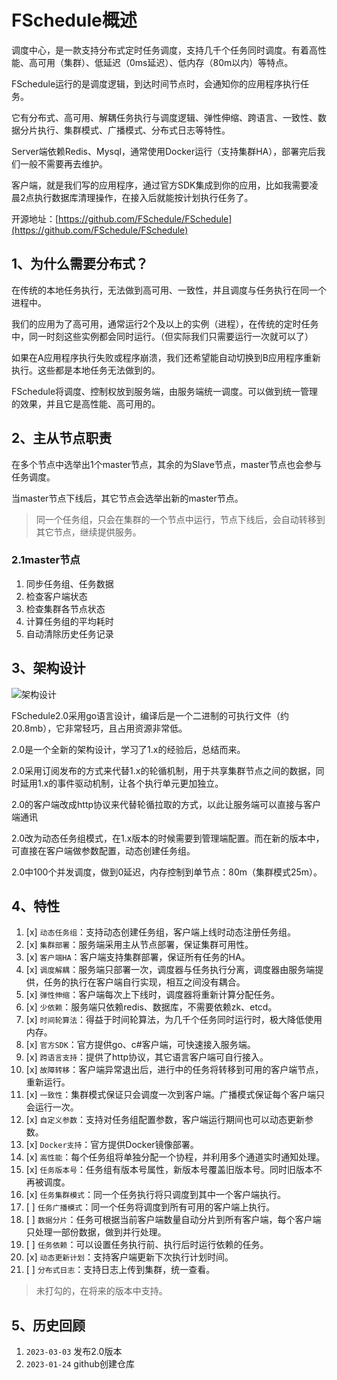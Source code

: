# FSchedule概述
调度中心，是一款支持分布式定时任务调度，支持几千个任务同时调度。有着高性能、高可用（集群）、低延迟（0ms延迟）、低内存（80m以内）等特点。

FSchedule运行的是调度逻辑，到达时间节点时，会通知你的应用程序执行任务。

它有分布式、高可用、解耦任务执行与调度逻辑、弹性伸缩、跨语言、一致性、数据分片执行、集群模式、广播模式、分布式日志等特性。

Server端依赖Redis、Mysql，通常使用Docker运行（支持集群HA），部署完后我们一般不需要再去维护。

客户端，就是我们写的应用程序，通过官方SDK集成到你的应用，比如我需要凌晨2点执行数据库清理操作，在接入后就能按计划执行任务了。

开源地址：[https://github.com/FSchedule/FSchedule](https://github.com/FSchedule/FSchedule)

## 1、为什么需要分布式？
在传统的本地任务执行，无法做到高可用、一致性，并且调度与任务执行在同一个进程中。

我们的应用为了高可用，通常运行2个及以上的实例（进程），在传统的定时任务中，同一时刻这些实例都会同时运行。（但实际我们只需要运行一次就可以了）

如果在A应用程序执行失败或程序崩溃，我们还希望能自动切换到B应用程序重新执行。这些都是本地任务无法做到的。

FSchedule将调度、控制权放到服务端，由服务端统一调度。可以做到统一管理的效果，并且它是高性能、高可用的。

## 2、主从节点职责
在多个节点中选举出1个master节点，其余的为Slave节点，master节点也会参与任务调度。

当master节点下线后，其它节点会选举出新的master节点。

> 同一个任务组，只会在集群的一个节点中运行，节点下线后，会自动转移到其它节点，继续提供服务。

### 2.1master节点
1. 同步任务组、任务数据
2. 检查客户端状态
3. 检查集群各节点状态
4. 计算任务组的平均耗时
5. 自动清除历史任务记录

## 3、架构设计
![架构设计](https://farseer-go.gitee.io/fSchedule/images/1.png)

FSchedule2.0采用go语言设计，编译后是一个二进制的可执行文件（约20.8mb），它非常轻巧，且占用资源非常低。

2.0是一个全新的架构设计，学习了1.x的经验后，总结而来。

2.0采用订阅发布的方式来代替1.x的轮循机制，用于共享集群节点之间的数据，同时延用1.x的事件驱动机制，让各个执行单元更加独立。

2.0的客户端改成http协议来代替轮循拉取的方式，以此让服务端可以直接与客户端通讯

2.0改为动态任务组模式，在1.x版本的时候需要到管理端配置。而在新的版本中，可直接在客户端做参数配置，动态创建任务组。

2.0中100个并发调度，做到0延迟，内存控制到单节点：80m（集群模式25m）。

## 4、特性
1. [x] `动态任务组`：支持动态创建任务组，客户端上线时动态注册任务组。
2. [x] `集群部署`：服务端采用主从节点部署，保证集群可用性。
3. [x] `客户端HA`：客户端支持集群部署，保证所有任务的HA。
4. [x] `调度解耦`：服务端只部署一次，调度器与任务执行分离，调度器由服务端提供，任务的执行在客户端自行实现，相互之间没有耦合。
5. [x] `弹性伸缩`：客户端每次上下线时，调度器将重新计算分配任务。
6. [x] `少依赖`：服务端只依赖redis、数据库，不需要依赖zk、etcd。
7. [x] `时间轮算法`：得益于时间轮算法，为几千个任务同时运行时，极大降低使用内存。
8. [x] `官方SDK`：官方提供go、c#客户端，可快速接入服务端。
9. [x] `跨语言支持`：提供了http协议，其它语言客户端可自行接入。
10. [x] `故障转移`：客户端异常退出后，进行中的任务将转移到可用的客户端节点，重新运行。
11. [x] `一致性`：集群模式保证只会调度一次到客户端。广播模式保证每个客户端只会运行一次。
12. [x] `自定义参数`：支持对任务组配置参数，客户端运行期间也可以动态更新参数。
13. [x] `Docker支持`：官方提供Docker镜像部署。
14. [x] `高性能`：每个任务组将单独分配一个协程，并利用多个通道实时通知处理。 
15. [x] `任务版本号`：任务组有版本号属性，新版本号覆盖旧版本号。同时旧版本不再被调度。 
16. [x] `任务集群模式`：同一个任务执行将只调度到其中一个客户端执行。
17. [ ] `任务广播模式`：同一个任务将调度到所有可用的客户端上执行。
18. [ ] `数据分片`：任务可根据当前客户端数量自动分片到所有客户端，每个客户端只处理一部份数据，做到并行处理。
19. [ ] `任务依赖`：可以设置任务执行前、执行后时运行依赖的任务。
20. [x] `动态更新计划`：支持客户端更新下次执行计划时间。
21. [ ] `分布式日志`：支持日志上传到集群，统一查看。

> 未打勾的，在将来的版本中支持。

## 5、历史回顾
1. `2023-03-03` 发布2.0版本
2. `2023-01-24` github创建仓库